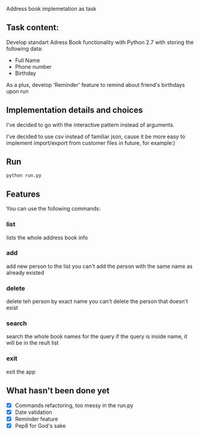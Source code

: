 Address book implemetation as task

## Task content:

Develop standart Adress Book functionality with Python 2.7 with storing the following data:
- Full Name
- Phone number
- Birthday

As a plus, develop 'Reminder' feature to remind about friend's birthdays upon run

## Implementation details and choices

I've decided to go with the interactive pattern instead of arguments.

I've decided to use csv instead of familiar json, cause it be more easy to implement import/export from customer files in future, for example:)


## Run

```
python run.py
```

## Features

You can use the following commands:

### list
lists the whole address book info

### add
add new person to the list
you can't add the person with the same name as already existed

### delete
delete teh person by exact name
you can't delete the person that doesn't exist

### search
search the whole book names for the query
if the query is inside name, it will be in the reult list

### exit
exit the app

## What hasn't been done yet

- [x] Commands refactoring, too messy in the run.py
- [x] Date validation
- [x] Reminder feature
- [x] Pep8 for God's sake